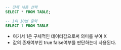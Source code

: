 ```SQL
-- 전체 내용 선택
SELECT * FROM TABLE;

-- 1이 10번 출력
SELECT 1 FROM TABLE

```

- 여기서 1은 구체적인 데이터값으로써 의미를 부여 X
- 값의 존재여부인 true false여부를 판단하는데 사용된다.
